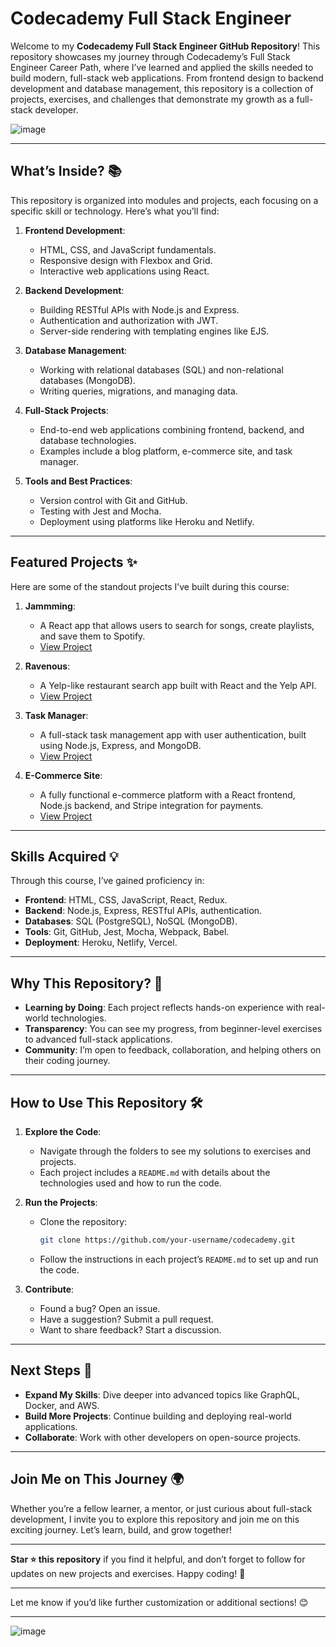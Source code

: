 
# **Codecademy Full Stack Engineer**

Welcome to my **Codecademy Full Stack Engineer GitHub Repository**! This repository showcases my journey through Codecademy’s Full Stack Engineer Career Path, where I’ve learned and applied the skills needed to build modern, full-stack web applications. From frontend design to backend development and database management, this repository is a collection of projects, exercises, and challenges that demonstrate my growth as a full-stack developer.

![image](https://github.com/user-attachments/assets/475960e3-7737-4a3b-8bff-d1e35f5fb92d)


---

## **What’s Inside?** 📚

This repository is organized into modules and projects, each focusing on a specific skill or technology. Here’s what you’ll find:

1. **Frontend Development**:
   - HTML, CSS, and JavaScript fundamentals.
   - Responsive design with Flexbox and Grid.
   - Interactive web applications using React.

2. **Backend Development**:
   - Building RESTful APIs with Node.js and Express.
   - Authentication and authorization with JWT.
   - Server-side rendering with templating engines like EJS.

3. **Database Management**:
   - Working with relational databases (SQL) and non-relational databases (MongoDB).
   - Writing queries, migrations, and managing data.

4. **Full-Stack Projects**:
   - End-to-end web applications combining frontend, backend, and database technologies.
   - Examples include a blog platform, e-commerce site, and task manager.

5. **Tools and Best Practices**:
   - Version control with Git and GitHub.
   - Testing with Jest and Mocha.
   - Deployment using platforms like Heroku and Netlify.

---

## **Featured Projects** ✨

Here are some of the standout projects I’ve built during this course:

1. **Jammming**:
   - A React app that allows users to search for songs, create playlists, and save them to Spotify.
   - [View Project](#)

2. **Ravenous**:
   - A Yelp-like restaurant search app built with React and the Yelp API.
   - [View Project](#)

3. **Task Manager**:
   - A full-stack task management app with user authentication, built using Node.js, Express, and MongoDB.
   - [View Project](#)

4. **E-Commerce Site**:
   - A fully functional e-commerce platform with a React frontend, Node.js backend, and Stripe integration for payments.
   - [View Project](#)

---

## **Skills Acquired** 💡

Through this course, I’ve gained proficiency in:

- **Frontend**: HTML, CSS, JavaScript, React, Redux.
- **Backend**: Node.js, Express, RESTful APIs, authentication.
- **Databases**: SQL (PostgreSQL), NoSQL (MongoDB).
- **Tools**: Git, GitHub, Jest, Mocha, Webpack, Babel.
- **Deployment**: Heroku, Netlify, Vercel.

---

## **Why This Repository?** 🌟

- **Learning by Doing**: Each project reflects hands-on experience with real-world technologies.
- **Transparency**: You can see my progress, from beginner-level exercises to advanced full-stack applications.
- **Community**: I’m open to feedback, collaboration, and helping others on their coding journey.

---

## **How to Use This Repository** 🛠️

1. **Explore the Code**:
   - Navigate through the folders to see my solutions to exercises and projects.
   - Each project includes a `README.md` with details about the technologies used and how to run the code.

2. **Run the Projects**:
   - Clone the repository:
     ```bash
     git clone https://github.com/your-username/codecademy.git
     ```
   - Follow the instructions in each project’s `README.md` to set up and run the code.

3. **Contribute**:
   - Found a bug? Open an issue.
   - Have a suggestion? Submit a pull request.
   - Want to share feedback? Start a discussion.

---

## **Next Steps** 🔮

- **Expand My Skills**: Dive deeper into advanced topics like GraphQL, Docker, and AWS.
- **Build More Projects**: Continue building and deploying real-world applications.
- **Collaborate**: Work with other developers on open-source projects.

---

## **Join Me on This Journey** 🌍

Whether you’re a fellow learner, a mentor, or just curious about full-stack development, I invite you to explore this repository and join me on this exciting journey. Let’s learn, build, and grow together!

---

**Star ⭐ this repository** if you find it helpful, and don’t forget to follow for updates on new projects and exercises. Happy coding! 🚀

---

Let me know if you’d like further customization or additional sections! 😊

--- 
  ![image](https://github.com/user-attachments/assets/b9034860-23ce-4af9-bb87-72a4af96b30c)

